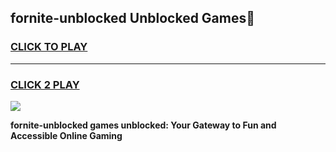 
## fornite-unblocked Unblocked Games👋
<h3>
<a href="https://news.freeplayer.one?title=fornite-unblocked&ref=16F">CLICK TO PLAY</a></h3>
<hr>

<h3>
<a href="https://news.freeplayer.one?title=fornite-unblocked&ref=16F">CLICK 2 PLAY</a>
  
</h3>

<a href="https://news.freeplayer.one?title=fornite-unblocked&ref=16F/"><img src="https://clearcache.store/games.png"></a>


**fornite-unblocked games unblocked: Your Gateway to Fun and Accessible Online Gaming**
